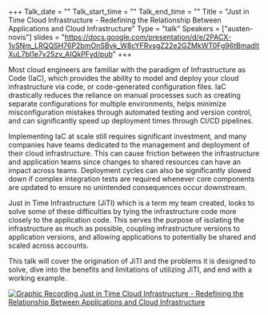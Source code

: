 +++
Talk_date = ""
Talk_start_time = ""
Talk_end_time = ""
Title = "Just in Time Cloud Infrastructure - Redefining the Relationship Between Applications and Cloud Infrastructure"
Type = "talk"
Speakers = ["austen-novis"]
slides = "https://docs.google.com/presentation/d/e/2PACX-1vSNm_LRQQSH76P2bmOnSBvk_W8cYFRvsgZ22e2GZMkWT0Fg96tBmadItXuL7bI1e7v25zv_AIQkPFyd/pub"
+++

Most cloud engineers are familiar with the paradigm of Infrastructure as Code (IaC), which provides the ability to model and deploy your cloud infrastructure via code, or code-generated configuration files. IaC drastically reduces the reliance on manual processes such as creating separate configurations for multiple environments, helps minimize misconfiguration mistakes through automated testing and version control, and can significantly speed up deployment times through CI/CD pipelines.

Implementing IaC at scale still requires significant investment, and many companies have teams dedicated to the management and deployment of their cloud infrastructure. This can cause friction between the infrastructure and application teams since changes to shared resources can have an impact across teams. Deployment cycles can also be significantly slowed down if complex integration tests are required whenever core components are updated to ensure no unintended consequences occur downstream.

Just in Time Infrastructure (JiTI) which is a term my team created, looks to solve some of these difficulties by tying the infrastructure code more closely to the application code. This serves the purpose of isolating the infrastructure as much as possible, coupling infrastructure versions to application versions, and allowing applications to potentially be shared and scaled across accounts.

This talk will cover the origination of JiTI and the problems it is designed to solve, dive into the benefits and limitations of utilizing JiTI, and end with a working example.

<a href="https://assets.devopsdays.org/events/2019/toronto/AustinNovis_CloudInf_Lg.jpg" target="_blank"><img src="https://assets.devopsdays.org/events/2019/toronto/AustinNovis_CloudInf.png" alt="Graphic Recording Just in Time Cloud Infrastructure - Redefining the Relationship Between Applications and Cloud Infrastructure" /></a>